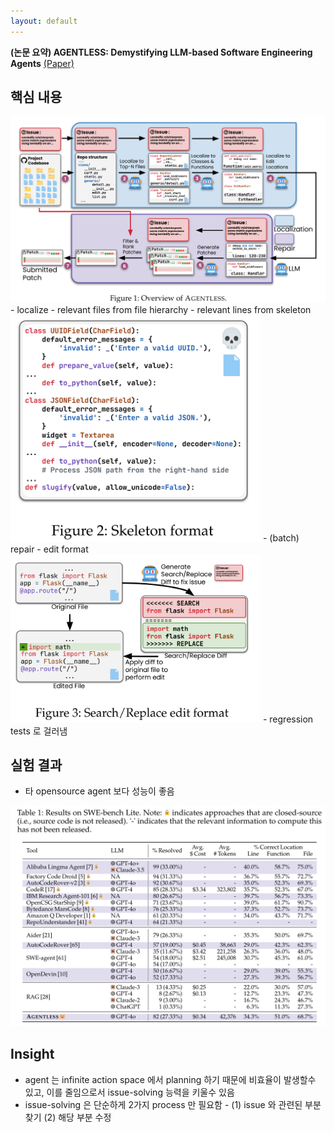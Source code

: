 ```yaml
---
layout: default
---
```


**(논문 요약) AGENTLESS: Demystifying LLM-based Software Engineering Agents** [(Paper)](https://arxiv.org/pdf/2407.01489)

## 핵심 내용
<img src="./data/papers/agentless/concept.png" width="800" />
- localize
   - relevant files from file hierarchy
   - relevant lines from skeleton  
   <img src="./data/papers/agentless/skeleton.png" width="400" />
- (batch) repair
   - edit format  
   <img src="./data/papers/agentless/edit.png" width="400" />
   - regression tests 로 걸러냄

## 실험 결과
- 타 opensource agent 보다 성능이 좋음 
<img src="./data/papers/agentless/result.png" width="800" />

## Insight
- agent 는 infinite action space 에서 planning 하기 때문에 비효율이 발생할수 있고, 이를 줄임으로서 issue-solving 능력을 키울수 있음
- issue-solving 은 단순하게 2가지 process 만 필요함 - (1) issue 와 관련된 부분 찾기 (2) 해당 부분 수정 